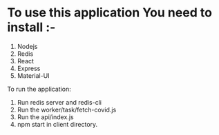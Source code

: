 # To use this application You need to install :-
1. Nodejs
2. Redis
3. React
4. Express
5. Material-UI

To run the application:
1. Run redis server and redis-cli
2. Run the worker/task/fetch-covid.js 
3. Run the api/index.js
4. npm start in client directory.
